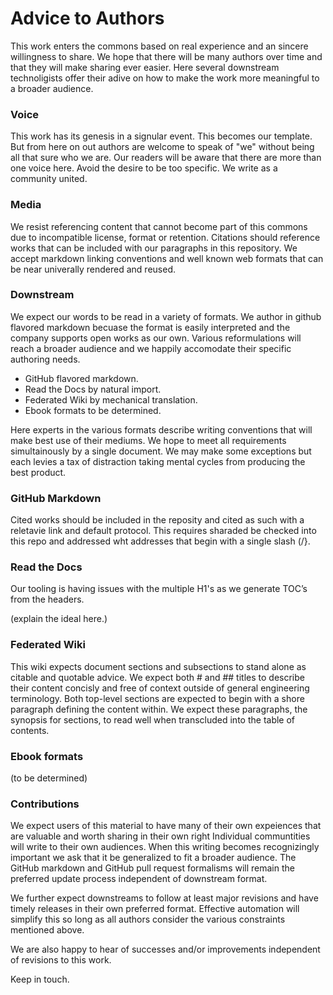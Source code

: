 # Advice to Authors

This work enters the commons based on real experience and an sincere willingness to share.
We hope that there will be many authors over time and that they will make sharing ever easier.
Here several downstream technoligists offer their adive on how to make the work more meaningful to a broader audience.

### Voice

This work has its genesis in a signular event. This becomes our template.
But from here on out authors are welcome to speak of "we" without being all that sure who we are.
Our readers will be aware that there are more than one voice here.
Avoid the desire to be too specific. We write as a community united.

### Media

We resist referencing content that cannot become part of this commons due to incompatible license, format or retention.
Citations should reference works that can be included with our paragraphs in this repository.
We accept markdown linking conventions and well known web formats that can be near univerally rendered and reused.

### Downstream

We expect our words to be read in a variety of formats.
We author in github flavored markdown becuase the format is easily interpreted and the company supports open works as our own.
Various reformulations will reach a broader audience and we happily accomodate their specific authoring needs.

- GitHub flavored markdown.
- Read the Docs by natural import.
- Federated Wiki by mechanical translation.
- Ebook formats to be determined.

Here experts in the various formats describe writing conventions that will make best use of their mediums.
We hope to meet all requirements simultainously by a single document.
We may make some exceptions but each levies a tax of distraction taking mental cycles from producing the best product.

### GitHub Markdown

Cited works should be included in the reposity and cited as such with a reletavie link and default protocol.
This requires sharaded be checked into this repo and addressed wht addresses that begin with a single slash (/}.

### Read the Docs

Our tooling is having issues with the multiple H1's as we generate TOC’s from the headers.

(explain the ideal here.)

### Federated Wiki

This wiki expects document sections and subsections to stand alone as citable and quotable advice.
We expect both # and ## titles to describe their content concisly and free of context outside of general engineering terminology.
Both top-level sections are expected to begin with a shore paragraph defining the content within. 
We expect these paragraphs, the synopsis for sections, to read well when transcluded into the table of contents.

### Ebook formats

(to be determined)

### Contributions

We expect users of this material to have many of their own expeiences that are valuable and worth sharing in their own right 
Individual communtities will write to their own audiences.
When this writing becomes recognizingly important we ask that it be generalized to fit a broader audience.
The GitHub markdown and GitHub pull request formalisms will remain the preferred update process independent of downstream format.

We further expect downstreams to follow at least major revisions and have timely releases in their own preferred format.
Effective automation will simplify this so long as all authors consider the various constraints mentioned above.

We are also happy to hear of successes and/or improvements independent of revisions to this work.

Keep in touch.
